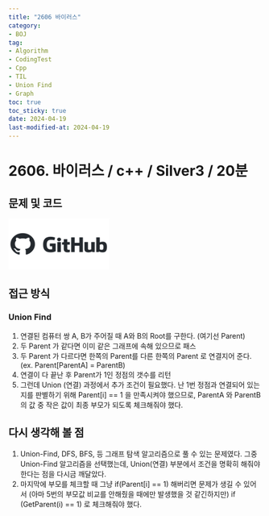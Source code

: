 ```yaml
---
title: "2606 바이러스"
category:
- BOJ
tag:
- Algorithm
- CodingTest
- Cpp
- TIL
- Union Find
- Graph
toc: true
toc_sticky: true
date: 2024-04-19
last-modified-at: 2024-04-19
---
```


# 2606. 바이러스 / c++ / Silver3 / 20분

## 문제 및 코드

[<img src="https://github.com/Sho1007/sho1007.github.io/blob/main/assets/images/github-logo-vector.png?raw=true" width="200" height="100"/>](https://github.com/Sho1007/Algorithm/tree/main/%EB%B0%B1%EC%A4%80/Silver/2606.%E2%80%85%EB%B0%94%EC%9D%B4%EB%9F%AC%EC%8A%A4)

## 접근 방식
### Union Find
1. 연결된 컴퓨터 쌍 A, B가 주어질 때 A와 B의 Root를 구한다. (여기선 Parent)
2. 두 Parent 가 같다면 이미 같은 그래프에 속해 있으므로 패스
3. 두 Parent 가 다르다면 한쪽의 Parent를 다른 한쪽의 Parent 로 연결지어 준다.   
(ex. Parent[ParentA] = ParentB)
4. 연결이 다 끝난 후 Parent가 1인 정점의 갯수를 리턴
5. 그런데 Union (연결) 과정에서 추가 조건이 필요했다. 난 1번 정점과 연결되어 있는지를 판별하기 위해 Parent[i] == 1 을 만족시켜야 했으므로, ParentA 와 ParentB의 값 중 작은 값이 최종 부모가 되도록 체크해줘야 했다.


## 다시 생각해 볼 점
1. Union-Find, DFS, BFS, 등 그래프 탐색 알고리즘으로 풀 수 있는 문제였다. 그중 Union-Find 알고리즘을 선택했는데, Union(연결) 부분에서 조건을 명확히 해줘야 한다는 점을 다시금 깨달았다.
2. 마지막에 부모를 체크할 때 그냥 if(Parent[i] == 1) 해버리면 문제가 생길 수 있어서 (아마 5번의 부모값 비교를 안해줬을 때에만 발생했을 것 같긴하지만) if (GetParent(i) == 1) 로 체크해줘야 했다.